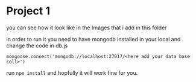 # Project 1

you can see how it look like in the Images that i add in this 
folder 

in order to run it you need to have mongodb installed 
in your local and change the code in db.js

`mongoose.connect('mongodb://localhost:27017/<here add your data base coll>')`

run `npm install` and hopfully it will work fine for you.
